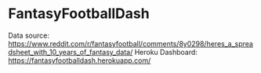 # FantasyFootballDash

Data source: https://www.reddit.com/r/fantasyfootball/comments/8y0298/heres_a_spreadsheet_with_10_years_of_fantasy_data/
Heroku Dashboard: https://fantasyfootballdash.herokuapp.com/

